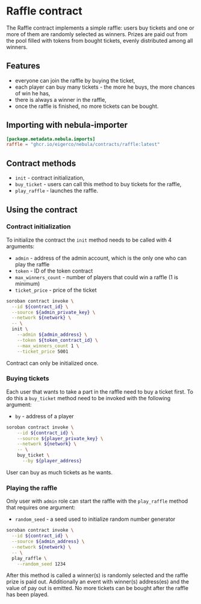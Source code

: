 # Raffle contract

The Raffle contract implements a simple raffle: users buy tickets and one or more of them are randomly selected as winners. Prizes are paid out from the pool filled with tokens from bought tickets, evenly distributed among all winners.

## Features

* everyone can join the raffle by buying the ticket,
* each player can buy many tickets - the more he buys, the more chances of win he has,
* there is always a winner in the raffle,
* once the raffle is finished, no more tickets can be bought.


## Importing with nebula-importer

````toml
[package.metadata.nebula.imports]
raffle = "ghcr.io/eigerco/nebula/contracts/raffle:latest"
````

## Contract methods

* `init` - contract initialization,
* `buy_ticket` - users can call this method to buy tickets for the raffle,
* `play_raffle` - launches the raffle.

## Using the contract

### Contract initialization

To initialize the contract the `init` method needs to be called with 4 arguments:
* `admin` - address of the admin account, which is the only one who can play the raffle
* `token` - ID of the token contract
* `max_winners_count` - number of players that could win a raffle (1 is minimum)
* `ticket_price` - price of the ticket

```bash
soroban contract invoke \
  --id ${contract_id} \
  --source ${admin_private_key} \
  --network ${network} \
  -- \
  init \
    --admin ${admin_address} \
    --token ${token_contract_id} \
    --max_winners_count 1 \
    --ticket_price 5001
```
Contract can only be initialized once.

### Buying tickets

Each user that wants to take a part in the raffle need to buy a ticket first. To do this a `buy_ticket` method need to be invoked with the following argument:
* `by` - address of a player

```bash
soroban contract invoke \
    --id ${contract_id} \
    --source ${player_private_key} \
    --network ${network} \
    -- \
    buy_ticket \
      --by ${player_address}
```
User can buy as much tickets as he wants.

### Playing the raffle

Only user with `admin` role can start the raffle with the `play_raffle` method that requires one argument:
* `random_seed` - a seed used to initialize random number generator

```bash
soroban contract invoke \
  --id ${contract_id} \
  --source ${admin_address} \
  --network ${network} \
  -- \
  play_raffle \
    --random_seed 1234
```
After this method is called a winner(s) is randomly selected and the raffle prize is paid out. Additionally an event with winner(s) address(es) and the value of pay out is emitted. No more tickets can be bought after the raffle has been played.
